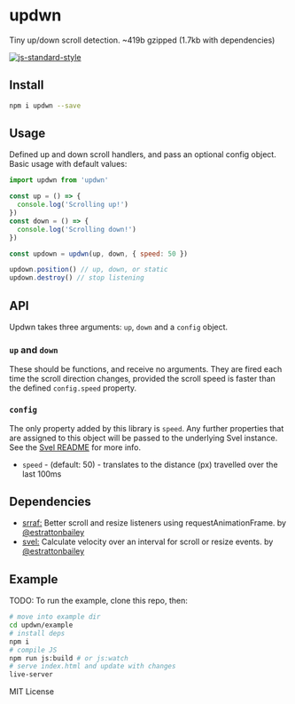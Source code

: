 # updwn
Tiny up/down scroll detection. ~419b gzipped (1.7kb with dependencies)

[![js-standard-style](https://cdn.rawgit.com/feross/standard/master/badge.svg)](http://standardjs.com)

## Install
```bash
npm i updwn --save
```

## Usage 
Defined up and down scroll handlers, and pass an optional config object. Basic usage with default values:
```javascript
import updwn from 'updwn'

const up = () => {
  console.log('Scrolling up!')
})
const down = () => {
  console.log('Scrolling down!')
})

const updown = updwn(up, down, { speed: 50 })

updown.position() // up, down, or static
updown.destroy() // stop listening
```

## API
Updwn takes three arguments: `up`, `down` and a `config` object.

### `up` and `down`
These should be functions, and receive no arguments. They are fired each time the scroll direction changes, provided the scroll speed is faster than the defined `config.speed` property.

### `config`
The only property added by this library is `speed`. Any further properties that are assigned to this object will be passed to the underlying Svel instance. See the [Svel README](https://github.com/estrattonbailey/svel) for more info.
- `speed` - (default: 50) - translates to the distance (px) travelled over the last 100ms

## Dependencies
- [srraf:](https://github.com/estrattonbailey/srraf) Better scroll and resize listeners using requestAnimationFrame. by [@estrattonbailey](https://github.com/estrattonbailey)
- [svel:](https://github.com/estrattonbailey/svel) Calculate velocity over an interval for scroll or resize events. by [@estrattonbailey](https://github.com/estrattonbailey)

## Example
TODO: To run the example, clone this repo, then:
```bash
# move into example dir
cd updwn/example
# install deps
npm i
# compile JS
npm run js:build # or js:watch
# serve index.html and update with changes
live-server 
```

MIT License
